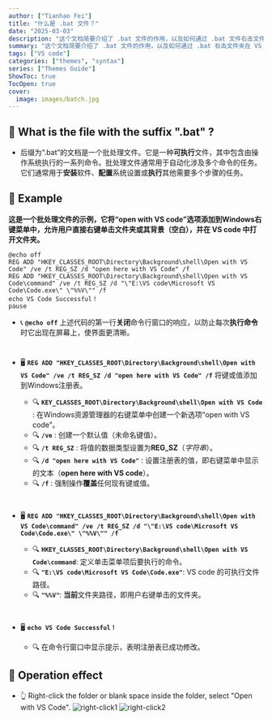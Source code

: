 ```yaml
---
author: ["Tianhao Fei"]
title: "什么是 .bat 文件？"
date: "2025-03-03"
description: "这个文档简要介绍了 .bat 文件的作用，以及如何通过 .bat 文件右击文件夹在 VS code 中打开。"
summary: "这个文档简要介绍了 .bat 文件的作用，以及如何通过 .bat 右击文件夹在 VS code 中打开。"
tags: ["VS code"]
categories: ["themes", "syntax"]
series: ["Themes Guide"]
ShowToc: true
TocOpen: true
cover:
  image: images/batch.jpg
---
```


## :monocle_face: What is the file with the suffix ".bat" ? 

- 后缀为“.bat”的文档是一个批处理文件。它是一种**可执行**文件，其中包含由操作系统执行的一系列命令。批处理文件通常用于自动化涉及多个命令的任务。它们通常用于**安装**软件、**配置**系统设置或**执行**其他需要多个步骤的任务。
## :rocket: Example
**这是一个批处理文件的示例，它将“open with VS code”选项添加到Windows右键菜单中，允许用户直接右键单击文件夹或其背景（空白），并在 VS code 中打开文件夹。**
```
@echo off
REG ADD "HKEY_CLASSES_ROOT\Directory\Background\shell\Open with VS Code" /ve /t REG_SZ /d "open here with VS Code" /f
REG ADD "HKEY_CLASSES_ROOT\Directory\Background\shell\Open with VS Code\command" /ve /t REG_SZ /d "\"E:\VS code\Microsoft VS Code\Code.exe\" \"%%V\"" /f
echo VS Code Successful！
pause
```

- :telephone_receiver: **`@echo off`** 
上述代码的第一行**关闭**命令行窗口的响应，以防止每次**执行命令**时它出现在屏幕上，使界面更清晰。<p style="margin-bottom:40px;">



- :desktop_computer: **`REG ADD "HKEY_CLASSES_ROOT\Directory\Background\shell\Open with VS Code" /ve /t REG_SZ /d "open here with VS Code" /f`** 
将键或值添加到Windows注册表。
  - :mag: **`KEY_CLASSES_ROOT\Directory\Background\shell\Open with VS Code`** : 在Windows资源管理器的右键菜单中创建一个新选项“open with VS code”。
  - :mag: **`/ve`** : 创建一个默认值（未命名键值）。
  - :mag: **`/t REG_SZ`** : 将值的数据类型设置为**REG_SZ**（*字符串*）。
  - :mag: **`/d "open here with VS Code"`** : 设置注册表的值，即右键菜单中显示的文本（**open here with VS code**）。
  - :mag: **`/f`** : 强制操作**覆盖**任何现有键或值。
  <p style="margin-bottom:40px;">

- :desktop_computer: **`REG ADD "HKEY_CLASSES_ROOT\Directory\Background\shell\Open with VS Code\command" /ve /t REG_SZ /d "\"E:\VS code\Microsoft VS Code\Code.exe\" \"%%V\"" /f`**
  - :mag: **`HKEY_CLASSES_ROOT\Directory\Background\shell\Open with VS Code\command`**: 定义单击菜单项后要执行的命令。
  - :mag: **`"E:\VS code\Microsoft VS Code\Code.exe"`**: VS code 的可执行文件路径。
  - :mag: **`"%%V"`**: **当前**文件夹路径，即用户右键单击的文件夹。
  <p style="margin-bottom:40px;">

- :desktop_computer: **`echo VS Code Successful！`**
  - :mag: 在命令行窗口中显示提示，表明注册表已成功修改。

## :file_folder: Operation effect 
- :point_up_2: Right-click the folder or blank space inside the folder, select "Open with VS Code".
![right-click1](/images/operation1.jpg)
![right-click2](/images/operation2.jpg)